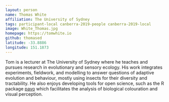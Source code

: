 ```yaml
---
layout: person
name: Thomas White
affiliation: The University of Sydney
tags: participant-local canberra-2019-people canberra-2019-local
image: White_Thomas.jpg
homepage: https://tomwhite.io
github: thomased
latitude: -33.8886
longitude: 151.1873
---
```

Tom is a lecturer at The University of Sydney where he teaches and pursues research in evolutionary and sensory ecology. His work integrates experiments, fieldwork, and modelling to answer questions of adaptive evolution and behaviour, mostly using insects for their diversity and tractability. He also enjoys developing tools for open science, such as the R package <a href="https://tomwhite.io/software/">pavo</a> which facilitates the analysis of biological colouration and visual perception.